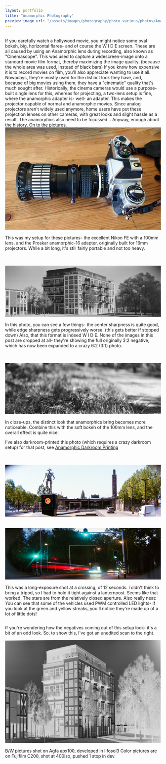 ```yaml
---
layout: portfolio
title: "Anamorphic Photography"
preview_image_url: "/assets/images/photography/photo_various/photos/AnamorphicPhotoThumb.jpg"
---
```


<br/>



<div class="ui two column grid">
<div class="column">
If you carefully watch a hollywood movie, you might notice some oval bokeh, big, horizontal flares- and of course the   W I D E   screen. These are all caused by using an Anamorphic lens during recording, also known as "Cinemascope". This was used to capture a widescreen-image onto a standard movie film format, thereby maximizing the image quality. (because the whole area was used, instead of black bars) If you know how expensive it is to record movies on film, you'll also appreciate wanting to use it all. Nowadays, they're mostly used for the distinct look they have, and, because of big movies using them, they have a "cinematic" quality that's much sought after.
Historically, the cinema cameras would use a purpose-built single lens for this, whereas for projecting, a two-lens setup is fine, where the anamorphic adapter is- well- an adapter. This makes the projector capable of normal and anamorphic movies. Since analog projectors aren't widely used anymore, home users have put these projection lenses on other cameras, with great looks and slight hassle as a result. The anamorphics also need to be focussed...
Anyway, enough about the history. On to the pictures.


</div>
<div class="column">
  <img class="ui huge image" src="/assets/images/photography/photo_various/illustrative/DSC_0849webready-0849.jpg"/>

  This was my setup for these pictures- the excellent Nikon FE with a 100mm lens, and the Proskar anamorphic-16 adapter, originally built for 16mm projectors. While a bit long, it's still fairly portable and not too heavy.
</div>
</div>

<br/>
<br/>

<img class="ui fluid centered image" src="/assets/images/photography/photo_various/photos/JKW_7741 stretch halfreswebready-.jpg"/>
<br/>

In this photo, you can see a few things- the center sharpness is quite good, while edge sharpness gets progressively worse. (this gets better if stopped down) Also, that this format is indeed  W I D E. None of the images in this post are cropped at all- they're showing the full originally 3:2 negative, which has now been expanded to a crazy 6:2 (3:1) photo.

<br/>
<br/>

<img class="ui fluid centered image" src="/assets/images/photography/photo_various/photos/JKW_7751 stretch halfreswebready-.jpg"/>
<br/>

In close-ups, the distinct look that anamorphics bring becomes more noticeable. Combine this with the soft bokeh of the 100mm lens, and the overall effect is quite nice.

I've also darkroom-printed this photo (which requires a crazy darkroom setup) for that post, see [Anamorphic Darkroom Printing](/photography/various/2020-04-20-anamorphic-darkroom-printing)

<br/>
<br/>

<img class="ui fluid centered image" src="/assets/images/photography/photo_various/photos/JKW_8676bewerkt-8676.tifbewerkt-large-8676webready-8676.jpg"/>
<br/>


<br/>
<br/>


<img class="ui fluid centered image" src="/assets/images/photography/photo_various/photos/JKW_8654bewerkt-8654.tifbewerkt-large-8654webready-8654.jpg"/>
<br/>

This was a long-exposure shot at a crossing, of 12 seconds. I didn't think to bring a tripod, so I had to hold it tight against a lanternpost. Seems like that worked. The stars are from the relatively closed aperture. Also really neat: You can see that some of the vehicles used PWM controlled LED lights- if you look at the green and yellow streaks, you'll notice they're made up of a lot of little dots!

<div class="ui two column grid">
<div class="column">

If you're wondering how the negatives coming out of this setup look- it's a bit of an odd look. So, to show this, I've got an unedited scan to the right.


</div>
<div class="column">
  <img class="ui huge image" src="/assets/images/photography/photo_various/illustrative/JKW_7741webready-7741.jpg"/>

</div>
</div>

B/W pictures shot on Agfa apx100, developed in Ilfosol3
Color pictures are on Fujifilm C200, shot at 400iso, pushed 1 stop in dev.
